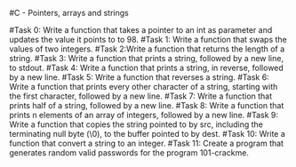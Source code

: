 #C - Pointers, arrays and strings

#Task 0: Write a function that takes a pointer to an int as parameter and updates the value it points to to 98.
#Task 1: Write a function that swaps the values of two integers.
#Task 2:Write a function that returns the length of a string.
#Task 3: Write a function that prints a string, followed by a new line, to stdout.
#Task 4: Write a function that prints a string, in reverse, followed by a new line.
#Task 5: Write a function that reverses a string.
#Task 6: Write a function that prints every other character of a string, starting with the first character, followed by a new line.
#Task 7: Write a function that prints half of a string, followed by a new line.
#Task 8: Write a function that prints n elements of an array of integers, followed by a new line.
#Task 9: Write a function that copies the string pointed to by src, including the terminating null byte (\0), to the buffer pointed to by dest.
#Task 10: Write a function that convert a string to an integer.
#Task 11: Create a program that generates random valid passwords for the program 101-crackme.
